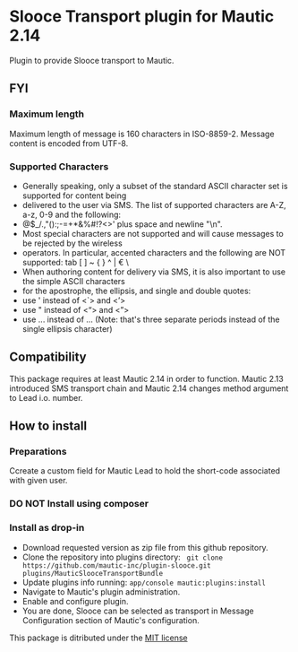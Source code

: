 # Slooce Transport plugin for Mautic 2.14

Plugin to provide Slooce transport to Mautic.

## FYI

### Maximum length

Maximum length of message is 160 characters in ISO-8859-2. Message content is encoded from UTF-8.

### Supported Characters
 * Generally speaking, only a subset of the standard ASCII character set is supported for content being
 * delivered to the user via SMS. The list of supported characters are A-Z, a-z, 0-9 and the following:
 * @$_/.,"():;-=+*&%#!?<>' plus space and newline "\n".
 * Most special characters are not supported and will cause messages to be rejected by the wireless
 * operators. In particular, accented characters and the following are NOT supported: tab [ ] ~ { } ^ | € \
 * When authoring content for delivery via SMS, it is also important to use the simple ASCII characters
 * for the apostrophe, the ellipsis, and single and double quotes:
 * use ' instead of  <`> and <’>
 * use " instead of  <“> and <”>
 * use ... instead of ...   (Note: that's three separate periods instead of the single ellipsis character)

## Compatibility

This package requires at least Mautic 2.14 in order to function. Mautic 2.13 introduced SMS transport chain and Mautic 2.14 changes method argument to Lead i.o. number.

## How to install

### Preparations

Ccreate a custom field for Mautic Lead to hold the short-code associated with given user.

### DO NOT Install using composer

### Install as drop-in

 * Download requested version as zip file from this github repository.
 * Clone the repository into plugins directory:
``` git clone https://github.com/mautic-inc/plugin-slooce.git plugins/MauticSlooceTransportBundle```
 * Update plugins info running: ```app/console mautic:plugins:install```
 * Navigate to Mautic's plugin administration.
 * Enable and configure plugin.
 * You are done, Slooce can be selected as transport in Message Configuration section of Mautic's configuration.
 
 This package is ditributed under the [MIT license](https://opensource.org/licenses/MIT)
